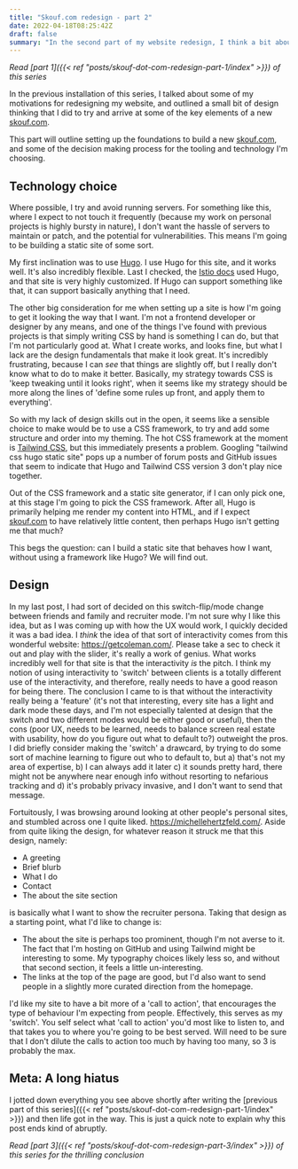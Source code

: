 ```yaml
---
title: "Skouf.com redesign - part 2"
date: 2022-04-18T08:25:42Z
draft: false
summary: "In the second part of my website redesign, I think a bit about technology choices and design, and then end up stopping abruptly for a year and half"
---
```


_Read [part 1]({{< ref "posts/skouf-dot-com-redesign-part-1/index" >}}) of this series_

In the previous installation of this series, I talked about some of my motivations for redesigning my website, and
outlined a small bit of design thinking that I did to try and arrive at some of the key elements of a new
[skouf.com](https://skouf.com).

This part will outline setting up the foundations to build a new [skouf.com](https://skouf.com), and some of the
decision making process for the tooling and technology I'm choosing.

## Technology choice

Where possible, I try and avoid running servers.
For something like this, where I expect to not touch it frequently (because my work on personal projects is highly
bursty in nature), I don't want the hassle of servers to maintain or patch, and the potential for vulnerabilities.
This means I'm going to be building a static site of some sort.

My first inclination was to use [Hugo](https://gohugo.io/).
I use Hugo for this site, and it works well.
It's also incredibly flexible.
Last I checked, the [Istio docs](https://istio.io/latest/docs/) used Hugo, and that site is very highly customized.
If Hugo can support something like that, it can support basically anything that I need.

The other big consideration for me when setting up a site is how I'm going to get it looking the way that I want.
I'm not a frontend developer or designer by any means, and one of the things I've found with previous projects is that
simply writing CSS by hand is something I can do, but that I'm not particularly good at.
What I create works, and looks fine, but what I lack are the design fundamentals that make it look great.
It's incredibly frustrating, because I can _see_ that things are slightly off, but I really don't know what to do to
make it better.
Basically, my strategy towards CSS is 'keep tweaking until it looks right', when it seems like my strategy should be
more along the lines of 'define some rules up front, and apply them to everything'.

So with my lack of design skills out in the open, it seems like a sensible choice to make would be to use a CSS
framework, to try and add some structure and order into my theming.
The hot CSS framework at the moment is [Tailwind CSS](https://tailwindcss.com/), but this immediately presents a
problem.
Googling "tailwind css hugo static site" pops up a number of forum posts and GitHub issues that seem to indicate that
Hugo and Tailwind CSS version 3 don't play nice together.

Out of the CSS framework and a static site generator, if I can only pick one, at this stage I'm going to pick the CSS
framework.
After all, Hugo is primarily helping me render my content into HTML, and if I expect [skouf.com](https://skouf.com) to
have relatively little content, then perhaps Hugo isn't getting me that much?

This begs the question: can I build a static site that behaves how I want, without using a framework like Hugo?
We will find out.

## Design

In my last post, I had sort of decided on this switch-flip/mode change between friends and family and recruiter mode.
I'm not sure why I like this idea, but as I was coming up with how the UX would work, I quickly decided it was a bad
idea.
I _think_ the idea of that sort of interactivity comes from this wonderful website: https://getcoleman.com/.
Please take a sec to check it out and play with the slider, it's really a work of genius.
What works incredibly well for that site is that the interactivity _is_ the pitch.
I think my notion of using interactivity to 'switch' between clients is a totally different use of the interactivity,
and therefore, really needs to have a good reason for being there.
The conclusion I came to is that without the interactivity really being a 'feature' (it's not that interesting, every
site has a light and dark mode these days, and I'm not especially talented at design that the switch and two different
modes would be either good or useful), then the cons (poor UX, needs to be learned, needs to balance screen real estate
with usability, how do you figure out what to default to?) outweight the pros.
I did briefly consider making the 'switch' a drawcard, by trying to do some sort of machine learning to figure out
who to default to, but a) that's not my area of expertise, b) I can always add it later c) it sounds pretty hard, there
might not be anywhere near enough info without resorting to nefarious tracking and d) it's probably privacy invasive,
and I don't want to send that message.

Fortuitously, I was browsing around looking at other people's personal sites, and stumbled across one I quite liked.
https://michellehertzfeld.com/.
Aside from quite liking the design, for whatever reason it struck me that this design, namely:
* A greeting
* Brief blurb
* What I do
* Contact
* The about the site section

is basically what I want to show the recruiter persona.
Taking that design as a starting point, what I'd like to change is:

* The about the site is perhaps too prominent, though I'm not averse to it.
  The fact that I'm hosting on GitHub and using Tailwind might be interesting to some.
  My typography choices likely less so, and without that second section, it feels a little un-interesting.
* The links at the top of the page are good, but I'd also want to send people in a slightly more curated direction
  from the homepage.

I'd like my site to have a bit more of a 'call to action', that encourages the type of behaviour I'm expecting from
people.
Effectively, this serves as my 'switch'.
You self select what 'call to action' you'd most like to listen to, and that
takes you to where you're going to be best served.
Will need to be sure that I don't dilute the calls to action too much by having too many, so 3 is probably the max.

## Meta: A long hiatus

I jotted down everything you see above shortly after writing the [previous part of this series]({{< ref "posts/skouf-dot-com-redesign-part-1/index" >}})
and then life got in the way.
This is just a quick note to explain why this post ends kind of abruptly.

_Read [part 3]({{< ref "posts/skouf-dot-com-redesign-part-3/index" >}}) of this series for the thrilling conclusion_
